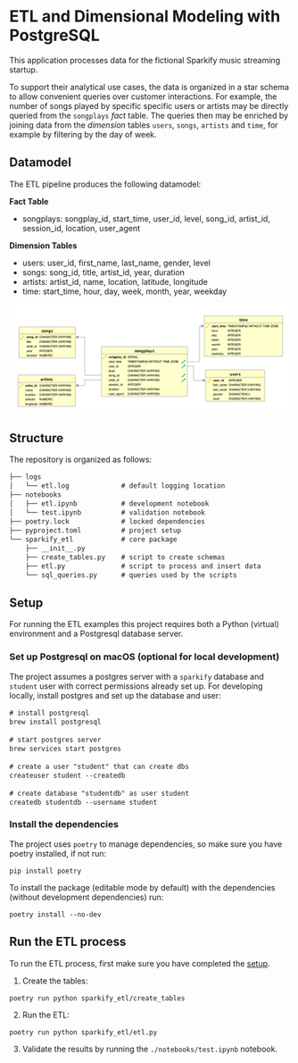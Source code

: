 # ETL and Dimensional Modeling with PostgreSQL

This application processes data for the fictional Sparkify music streaming startup. 

To support their analytical use cases, the data is organized in a star schema to allow convenient queries over customer interactions. For example, the number of songs played by specific specific users or artists may be directly queried from the `songplays` *fact* table. The queries then may be enriched by joining data from the *dimension* tables `users`, `songs`, `artists` and `time`, for example by filtering by the day of week.

## Datamodel

The ETL pipeline produces the following datamodel:

**Fact Table**
- songplays: songplay_id, start_time, user_id, level, song_id, artist_id, session_id, location, user_agent

**Dimension Tables**
- users: user_id, first_name, last_name, gender, level
- songs: song_id, title, artist_id, year, duration
- artists: artist_id, name, location, latitude, longitude
- time: start_time, hour, day, week, month, year, weekday

![alt text](./ERD.png)

## Structure

The repository is organized as follows:

    ├── logs
    │   └── etl.log             # default logging location
    ├── notebooks             
    │   ├── etl.ipynb           # development notebook
    │   └── test.ipynb          # validation notebook
    ├── poetry.lock             # locked dependencies
    ├── pyproject.toml          # project setup
    └── sparkify_etl            # core package
        ├── __init__.py
        ├── create_tables.py    # script to create schemas
        ├── etl.py              # script to process and insert data
        └── sql_queries.py      # queries used by the scripts

## Setup

For running the ETL examples this project requires both a Python (virtual) environment and a Postgresql database server.

### Set up Postgresql on macOS (optional for local development)

The project assumes a postgres server with a `sparkify` database and `student` user with correct permissions already set up. For developing locally, install postgres and set up the database and user:

```
# install postgresql
brew install postgresql

# start postgres server
brew services start postgres

# create a user "student" that can create dbs
createuser student --createdb

# create database "studentdb" as user student
createdb studentdb --username student
```

### Install the dependencies

The project uses `poetry` to manage dependencies, so make sure you have poetry installed, if not run:

```
pip install poetry
```

To install the package (editable mode by default) with the dependencies (without development dependencies) run:

```
poetry install --no-dev
```

## Run the ETL process

To run the ETL process, first make sure you have completed the [setup](#setup).

1. Create the tables:
```
poetry run python sparkify_etl/create_tables
```

2. Run the ETL:
```
poetry run python sparkify_etl/etl.py
```

3. Validate the results by running the `./notebooks/test.ipynb` notebook.
